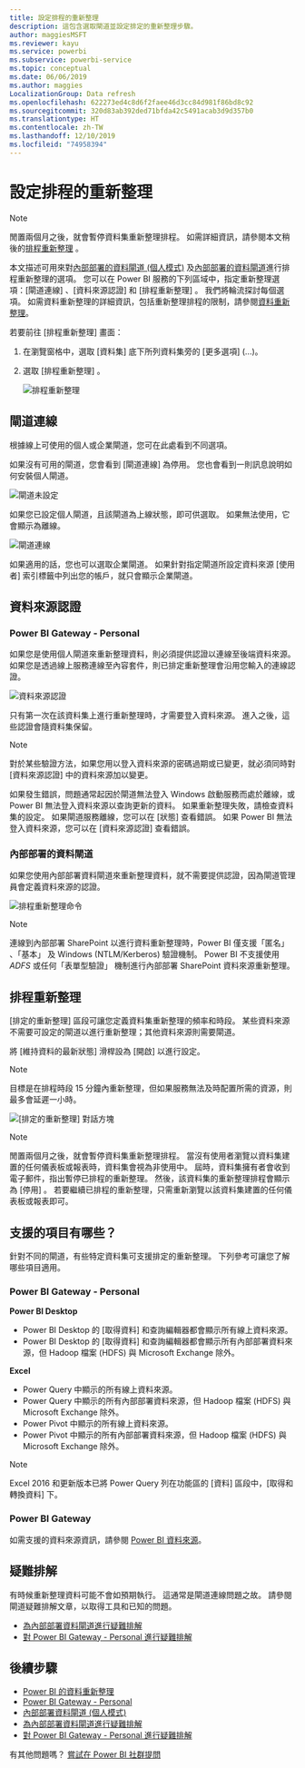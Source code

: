 ```yaml
---
title: 設定排程的重新整理
description: 這包含選取閘道並設定排定的重新整理步驟。
author: maggiesMSFT
ms.reviewer: kayu
ms.service: powerbi
ms.subservice: powerbi-service
ms.topic: conceptual
ms.date: 06/06/2019
ms.author: maggies
LocalizationGroup: Data refresh
ms.openlocfilehash: 622273ed4c8d6f2faee46d3cc84d981f86bd8c92
ms.sourcegitcommit: 320d83ab392ded71bfda42c5491acab3d9d357b0
ms.translationtype: HT
ms.contentlocale: zh-TW
ms.lasthandoff: 12/10/2019
ms.locfileid: "74958394"
---
```

# <a name="configure-scheduled-refresh"></a>設定排程的重新整理

>[!NOTE]
>閒置兩個月之後，就會暫停資料集重新整理排程。 如需詳細資訊，請參閱本文稍後的[排程重新整理](#scheduled-refresh)  。

本文描述可用來對[內部部署的資料閘道 (個人模式)](service-gateway-personal-mode.md) 及[內部部署的資料閘道](service-gateway-onprem.md)進行排程重新整理的選項。 您可以在 Power BI 服務的下列區域中，指定重新整理選項：[閘道連線]  、[資料來源認證]  和 [排程重新整理]  。 我們將輪流探討每個選項。 如需資料重新整理的詳細資訊，包括重新整理排程的限制，請參閱[資料重新整理](refresh-data.md#data-refresh)。

若要前往 [排程重新整理]  畫面：

1. 在瀏覽窗格中，選取 [資料集]  底下所列資料集旁的 [更多選項]  (...)。
2. 選取 [排程重新整理]  。

    ![排程重新整理](media/refresh-scheduled-refresh/dataset-menu.png)

## <a name="gateway-connection"></a>閘道連線

根據線上可使用的個人或企業閘道，您可在此處看到不同選項。

如果沒有可用的閘道，您會看到 [閘道連線]  為停用。 您也會看到一則訊息說明如何安裝個人閘道。

![閘道未設定](media/refresh-scheduled-refresh/gateway-not-configured.png)

如果您已設定個人閘道，且該閘道為上線狀態，即可供選取。 如果無法使用，它會顯示為離線。

![閘道連線](media/refresh-scheduled-refresh/gateway-connection.png)

如果適用的話，您也可以選取企業閘道。 如果針對指定閘道所設定資料來源 [使用者]  索引標籤中列出您的帳戶，就只會顯示企業閘道。

## <a name="data-source-credentials"></a>資料來源認證

### <a name="power-bi-gateway---personal"></a>Power BI Gateway - Personal

如果您是使用個人閘道來重新整理資料，則必須提供認證以連線至後端資料來源。 如果您是透過線上服務連線至內容套件，則已排定重新整理會沿用您輸入的連線認證。

![資料來源認證](media/refresh-scheduled-refresh/data-source-credentials-pgw.png)

只有第一次在該資料集上進行重新整理時，才需要登入資料來源。 進入之後，這些認證會隨資料集保留。

> [!NOTE]
> 對於某些驗證方法，如果您用以登入資料來源的密碼過期或已變更，就必須同時對 [資料來源認證]  中的資料來源加以變更。

如果發生錯誤，問題通常起因於閘道無法登入 Windows 啟動服務而處於離線，或 Power BI 無法登入資料來源以查詢更新的資料。 如果重新整理失敗，請檢查資料集的設定。 如果閘道服務離線，您可以在 [狀態]  查看錯誤。 如果 Power BI 無法登入資料來源，您可以在 [資料來源認證] 查看錯誤。

### <a name="on-premises-data-gateway"></a>內部部署的資料閘道

如果您使用內部部署資料閘道來重新整理資料，就不需要提供認證，因為閘道管理員會定義資料來源的認證。

![排程重新整理命令](media/refresh-scheduled-refresh/data-source-credentials-egw.png)

> [!NOTE]
> 連線到內部部署 SharePoint 以進行資料重新整理時，Power BI 僅支援「匿名」  、「基本」  及 Windows (NTLM/Kerberos)  驗證機制。 Power BI 不支援使用 *ADFS* 或任何「表單型驗證」  機制進行內部部署 SharePoint 資料來源重新整理。

## <a name="scheduled-refresh"></a>排程重新整理

[排定的重新整理]  區段可讓您定義資料集重新整理的頻率和時段。 某些資料來源不需要可設定的閘道以進行重新整理；其他資料來源則需要閘道。

將 [維持資料的最新狀態]  滑桿設為 [開啟]  以進行設定。

> [!NOTE]
> 目標是在排程時段 15 分鐘內重新整理，但如果服務無法及時配置所需的資源，則最多會延遲一小時。

![[排定的重新整理] 對話方塊](media/refresh-scheduled-refresh/scheduled-refresh.png)

> [!NOTE]
> 閒置兩個月之後，就會暫停資料集重新整理排程。 當沒有使用者瀏覽以資料集建置的任何儀表板或報表時，資料集會視為非使用中。 屆時，資料集擁有者會收到電子郵件，指出暫停已排程的重新整理。 然後，該資料集的重新整理排程會顯示為 [停用]  。 若要繼續已排程的重新整理，只需重新瀏覽以該資料集建置的任何儀表板或報表即可。

## <a name="whats-supported"></a>支援的項目有哪些？

針對不同的閘道，有些特定資料集可支援排定的重新整理。 下列參考可讓您了解哪些項目適用。

### <a name="power-bi-gateway---personal"></a>Power BI Gateway - Personal

**Power BI Desktop**

* Power BI Desktop 的 [取得資料]  和查詢編輯器都會顯示所有線上資料來源。
* Power BI Desktop 的 [取得資料]  和查詢編輯器都會顯示所有內部部署資料來源，但 Hadoop 檔案 (HDFS) 與 Microsoft Exchange 除外。

**Excel**

* Power Query 中顯示的所有線上資料來源。
* Power Query 中顯示的所有內部部署資料來源，但 Hadoop 檔案 (HDFS) 與 Microsoft Exchange 除外。
* Power Pivot 中顯示的所有線上資料來源。
* Power Pivot 中顯示的所有內部部署資料來源，但 Hadoop 檔案 (HDFS) 與 Microsoft Exchange 除外。

> [!NOTE]
> Excel 2016 和更新版本已將 Power Query 列在功能區的 [資料]  區段中，[取得和轉換資料]  下。

### <a name="power-bi-gateway"></a>Power BI Gateway

如需支援的資料來源資訊，請參閱 [Power BI 資料來源](power-bi-data-sources.md)。

## <a name="troubleshooting"></a>疑難排解
有時候重新整理資料可能不會如預期執行。 這通常是閘道連線問題之故。 請參閱閘道疑難排解文章，以取得工具和已知的問題。

- [為內部部署資料閘道進行疑難排解](service-gateway-onprem-tshoot.md)
- [對 Power BI Gateway - Personal 進行疑難排解](service-admin-troubleshooting-power-bi-personal-gateway.md)

## <a name="next-steps"></a>後續步驟

- [Power BI 的資料重新整理](refresh-data.md)  
- [Power BI Gateway - Personal](service-gateway-personal-mode.md)  
- [內部部署資料閘道 (個人模式)](service-gateway-onprem.md)  
- [為內部部署資料閘道進行疑難排解](service-gateway-onprem-tshoot.md)  
- [對 Power BI Gateway - Personal 進行疑難排解](service-admin-troubleshooting-power-bi-personal-gateway.md)  

有其他問題嗎？ [嘗試在 Power BI 社群提問](https://community.powerbi.com/)